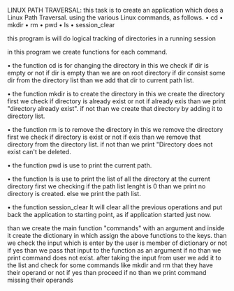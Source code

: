 LINUX PATH TRAVERSAL:
this task is to create an application which does
a Linux Path Traversal.
using the various Linux commands, as follows.
•	cd <path>
•	mkdir <path>
•	rm <path>
•	pwd
•	ls
•	session_clear

this program is will do logical tracking of directories in a running session

in this program we create functions for each command.

• the function cd is for changing the directory in this we check if dir is empty or not
if dir is empty than we are on root directory if dir consist some dir from the directory list
than we add that dir to current path list.


• the function mkdir is to create the directory in this we create the directory first we check if
directory is already exist or not if already exis than we print "directory already exist". if not
than we create that directory by adding it to directory list.

• the function rm is to remove the directory in this we remove the directory first we check if
directory is exist or not if exis than we remove that directory from the directory list. if not
than we print "Directory does not exist can't be deleted.

• the function pwd is use to print the current path.

• the function ls is use to print the list of all the directory at the current directory first we
checking if the path list lenght is 0 than we print no directory is created. else we print the path list.

• the function session_clear It will clear all the previous operations and put back the application to
starting point, as if application started just now.

than we create the main function "commands" with an argument and inside it
create the dictionary in which assign the above functions to the keys. than we check the input which is enter
by the user is member of dictionary or not if yes than we pass that input to the function as an argument
if no than we print command does not exist.
after taking the input from user we add it to the list and check for some commands like mkdir and rm that
they have their operand or not if yes than proceed if no than we print command missing their operands

